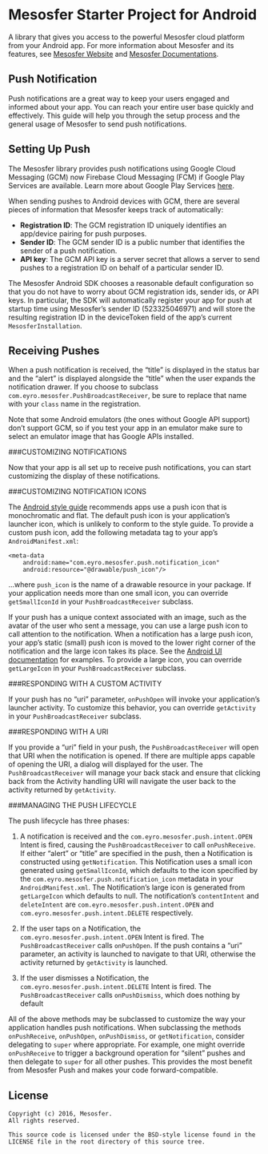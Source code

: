 # Mesosfer Starter Project for Android #


A library that gives you access to the powerful Mesosfer cloud platform from your Android app. 
For more information about Mesosfer and its features, see [Mesosfer Website][mesosfer.com] and [Mesosfer Documentations][docs].

## Push Notification
Push notifications are a great way to keep your users engaged and informed about your app. You can reach your entire user base quickly and effectively. This guide will help you through the setup process and the general usage of Mesosfer to send push notifications.


## Setting Up Push
The Mesosfer library provides push notifications using Google Cloud Messaging (GCM) now Firebase Cloud Messaging (FCM) if Google Play Services are available. Learn more about Google Play Services [here][gcm].

When sending pushes to Android devices with GCM, there are several pieces of information that Mesosfer keeps track of automatically:

- **Registration ID**: The GCM registration ID uniquely identifies an app/device pairing for push purposes.
- **Sender ID**: The GCM sender ID is a public number that identifies the sender of a push notification.
- **API key**: The GCM API key is a server secret that allows a server to send pushes to a registration ID on behalf of a particular sender ID.

The Mesosfer Android SDK chooses a reasonable default configuration so that you do not have to worry about GCM registration ids, sender ids, or API keys. In particular, the SDK will automatically register your app for push at startup time using Mesosfer’s sender ID (523325046971) and will store the resulting registration ID in the deviceToken field of the app’s current `MesosferInstallation`.

## Receiving Pushes
When a push notification is received, the “title” is displayed in the status bar and the “alert” is displayed alongside the “title” when the user expands the notification drawer. If you choose to subclass `com.eyro.mesosfer.PushBroadcastReceiver`, be sure to replace that name with your `class` name in the registration.

Note that some Android emulators (the ones without Google API support) don’t support GCM, so if you test your app in an emulator make sure to select an emulator image that has Google APIs installed.

###CUSTOMIZING NOTIFICATIONS

Now that your app is all set up to receive push notifications, you can start customizing the display of these notifications.

###CUSTOMIZING NOTIFICATION ICONS

The [Android style guide][Android style guide] recommends apps use a push icon that is monochromatic and flat. The default push icon is your application’s launcher icon, which is unlikely to conform to the style guide. To provide a custom push icon, add the following metadata tag to your app’s `AndroidManifest.xml`:

```
<meta-data 
    android:name="com.eyro.mesosfer.push.notification_icon"
    android:resource="@drawable/push_icon"/>
```
…where `push_icon` is the name of a drawable resource in your package. If your application needs more than one small icon, you can override `getSmallIconId` in your `PushBroadcastReceiver` subclass.

If your push has a unique context associated with an image, such as the avatar of the user who sent a message, you can use a large push icon to call attention to the notification. When a notification has a large push icon, your app’s static (small) push icon is moved to the lower right corner of the notification and the large icon takes its place. See the [Android UI documentation][Android UI documentation] for examples. To provide a large icon, you can override `getLargeIcon` in your `PushBroadcastReceiver` subclass.

###RESPONDING WITH A CUSTOM ACTIVITY

If your push has no “uri” parameter, `onPushOpen` will invoke your application’s launcher activity. To customize this behavior, you can override `getActivity` in your `PushBroadcastReceiver` subclass.

###RESPONDING WITH A URI

If you provide a “uri” field in your push, the `PushBroadcastReceiver` will open that URI when the notification is opened. If there are multiple apps capable of opening the URI, a dialog will displayed for the user. The `PushBroadcastReceiver` will manage your back stack and ensure that clicking back from the Activity handling URI will navigate the user back to the activity returned by `getActivity`.

###MANAGING THE PUSH LIFECYCLE

The push lifecycle has three phases:

1. A notification is received and the `com.eyro.mesosfer.push.intent.OPEN` Intent is fired, causing the `PushBroadcastReceiver` to call `onPushReceive`. If either “alert” or “title” are specified in the push, then a Notification is constructed using `getNotification`. This Notification uses a small icon generated using `getSmallIconId`, which defaults to the icon specified by the `com.eyro.mesosfer.push.notification_icon` metadata in your `AndroidManifest.xml`. The Notification’s large icon is generated from `getLargeIcon` which defaults to null. The notification’s `contentIntent` and `deleteIntent` are `com.eyro.mesosfer.push.intent.OPEN` and `com.eyro.mesosfer.push.intent.DELETE` respectively.

2. If the user taps on a Notification, the `com.eyro.mesosfer.push.intent.OPEN` Intent is fired. The `PushBroadcastReceiver` calls `onPushOpen`. If the push contains a “uri” parameter, an activity is launched to navigate to that URI, otherwise the activity returned by `getActivity` is launched.

3. If the user dismisses a Notification, the `com.eyro.mesosfer.push.intent.DELETE` Intent is fired. The `PushBroadcastReceiver` calls `onPushDismiss`, which does nothing by default

All of the above methods may be subclassed to customize the way your application handles push notifications. When subclassing the methods `onPushReceive`, `onPushOpen`, `onPushDismiss`, or `getNotification`, consider delegating to `super` where appropriate. For example, one might override `onPushReceive` to trigger a background operation for “silent” pushes and then delegate to `super` for all other pushes. This provides the most benefit from Mesosfer Push and makes your code forward-compatible.

## License
    Copyright (c) 2016, Mesosfer.
    All rights reserved.

    This source code is licensed under the BSD-style license found in the
    LICENSE file in the root directory of this source tree.

[mesosfer.com]:https://mesosfer.com
[docs]:https://docs.mesosfer.com/
[cloud]:https://cloud.mesosfer.com/
[gcm]:https://developers.google.com/cloud-messaging/
[Android style guide]:https://www.google.com/design/spec/style/icons.html#notification
[Android UI documentation]:http://developer.android.com/guide/topics/ui/notifiers/notifications.html#NotificationUI
[library]:../../Library/MesosferSDK-Android-0.1.0.aar